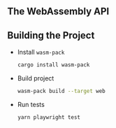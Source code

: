 ## The WebAssembly API

## Building the Project

- Install `wasm-pack`

  ```bash
  cargo install wasm-pack
  ```

- Build project

  ```bash
  wasm-pack build --target web
  ```

- Run tests

  ```bash
  yarn playwright test
  ```
